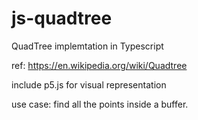 # js-quadtree

QuadTree implemtation in Typescript

ref: https://en.wikipedia.org/wiki/Quadtree

include p5.js for visual representation 

use case: find all the points inside a buffer.
